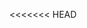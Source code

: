 <<<<<<< HEAD
<!-- # React + Vite
=======
# Three Features of "Course Registration" Project 
+ **Course Selection:** Here, whenever users access the application, they will see a list of available courses. There are total 9 available courses, each course is represented as a card with relevant information : course title, course details, price, credit ours etc. After seeing all these, users can select the ones they are interested in by clicking the "Select" button.
+ **Credit Hour Tracking and Price Calculation:** In this application, this feature dynamically calculates and displays the total credit hour and total cost of the selected courses. This works in tandem to provide users with essential information about their selected courses to ensure that they are staying within predefined limits. Here's the limitation: users can't be able to add more than 20 credit hours. 
+ **Error Handling and Toast Notification:** This application is designed to handle error s smoothly, making it easy for users. When users will try to add a course twice or picking too many courses, the application quickly tells users about it. It does this by showing little pop-up message (toast) that explain the problem.

***

# State Management in "Course Registration" Project
Here, in this project, State management is handled using React's useState and useEffect hooks. Here the details discussion is give below:
+ **Fetching Data:** In this project, in the **"Home"** component  the useEffect hook is used to fetch data from allCourse named JSON file and then the fetched data is stored in the **"courses"** state variable. 
+ **State Initialization:** Here, state variables are initialized using the **"useState"** hooks, variables like **"selectedCourse"**, **"courses"**, **"totalCreditHour"**, **"remainingCreditHour"**, **"totalPrice"** are used to store and manage different prices of data.
+ **Updating State:** Here the **"handleSelectBtn"** function is called when a user clicks a button to select a course. It checks if the course is already selected and updates state variables accordingly, including **"selectedCourse"**, **"totalCreditHour"**, **"remainingCreditHour"**, and **"totalPrice"**.
+ **Rendering Components:** As we know, state variables are used to render components and display dynamic data within the JSX. In this application the "Course" component is rendered with data passed as props, allowing the user to see their selected courses and related information.
In conclusion, the **"Home"** component effectively manages state in a React application using the **"useState"** and **"useEffect"** hooks. It initializes and updates state variables to store and display dynamic data, such as selected courses, total credit hours, remaining credit hours, and total prices. This state management pattern is crucial for creating responsive and interactive user interfaces in React.


***
